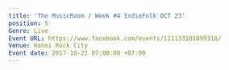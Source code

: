 ```yaml
---
title: 'The MusicRoom / Week #4 IndieFolk OCT 23'
position: 5
Genre: Live
Event URL: https://www.facebook.com/events/121133101899316/
Venue: Hanoi Rock City
Event date: 2017-10-23 07:00:00 +07:00
---
```


